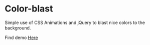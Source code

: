 # Color-blast

Simple use of CSS Animations and jQuery to blast nice colors to the background.

Find demo [Here](http://gregoofolio.github.io/Color-blast/)
